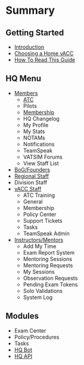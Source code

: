 # Summary

## Getting Started

* [Introduction](/README.md)
* [Choosing a Home vACC](choosing-a-home-vacc.md)
* [How To Read This Guide](how-to-read-this-guide.md)

## HQ Menu

* [Members](members.md)
  * [ATC](members/atc.md)
  * Pilots
  * [Membership](members/membership.md)
  * HQ Changelog
  * My Profile
  * My Stats
  * NOTAMs
  * Notifications
  * TeamSpeak
  * VATSIM Forums
  * View Staff List
* [BoG/Founders](/bogfounders.md)
* [Regional Staff](/regional-staff.md)
* Division Staff
* [vACC Staff](vacc-staff.md)
  * ATC Training
  * General
  * Membership
  * Policy Center
  * Support Tickets
  * Tasks
  * TeamSpeak Admin
* [Instructors/Mentors](instructorsmentors.md)
  * Add My Time
  * Exam Report System
  * Mentoring Sessions
  * Mentoring Requests
  * My Sessions
  * Observation Requests
  * Pending Exam Tokens
  * Solo Validations
  * System Log

## Modules

* Exam Center
* Policy/Procedures
* Tasks
* [HQ Bot](/hq-bot.md)
* [HQ API](/hq-api.md)

